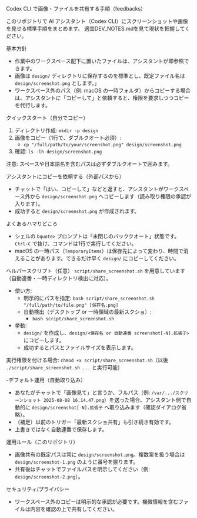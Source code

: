 Codex CLI で画像・ファイルを共有する手順（feedbacks）

このリポジトリで AI アシスタント（Codex CLI）にスクリーンショットや画像を見せる標準手順をまとめます。
適宜DEV_NOTES.mdを見て現状を把握してください。

基本方針
- 作業中のワークスペース配下に置いたファイルは、アシスタントが即参照できます。
- 画像は `design/` ディレクトリに保存するのを標準とし、既定ファイル名は `design/screenshot.png` とします。」
- ワークスペース外のパス（例: macOS の一時フォルダ）からコピーする場合は、アシスタントに「コピーして」と依頼すると、権限を要求しつつコピーを代行します。

クイックスタート（自分でコピー）
1. ディレクトリ作成: `mkdir -p design`
2. 画像をコピー（1行で、ダブルクオート必須）:
   - `cp "/full/path/to/your/screenshot.png" design/screenshot.png`
3. 確認: `ls -lh design/screenshot.png`

注意: スペースや日本語名を含むパスは必ずダブルクオートで囲みます。

アシスタントにコピーを依頼する（外部パスから）
- チャットで「はい、コピーして」などと返すと、アシスタントがワークスペース外から `design/screenshot.png` へコピーします（読み取り権限の承認が入ります）。
- 成功すると `design/screenshot.png` が作成されます。

よくあるハマりどころ
- シェルの `bquote>` プロンプトは「未閉じのバッククオート」状態です。`Ctrl-C` で抜け、コマンドは1行で実行してください。
- macOS の一時パス（`TemporaryItems`）は保存先によって変わり、時間で消えることがあります。できるだけ早く `design/` にコピーしてください。

ヘルパースクリプト（任意）
`script/share_screenshot.sh` を用意しています（自動連番・一時ディレクトリ検出に対応）。

- 使い方:
  - 明示的にパスを指定: `bash script/share_screenshot.sh "/full/path/to/file.png" [保存名.png]`
  - 自動検出（デスクトップ or 一時領域の最新スクショ）:
    - `bash script/share_screenshot.sh`
- 挙動:
  - `design/` を作成し、`design/<保存名 or 自動連番 screenshot[-N].拡張子>` にコピーします。
  - 成功するとパスとファイルサイズを表示します。

実行権限を付ける場合: `chmod +x script/share_screenshot.sh`（以後 `./script/share_screenshot.sh ...` と実行可能）

-デフォルト運用（自動取り込み）
- あなたがチャットで「画像見て」と言うか、フルパス（例: `/var/.../スクリーンショット 2025-08-08 16.14.47.png`）を送った場合、アシスタント側で自動的に `design/screenshot[-N].拡張子` へ取り込みます（確認ダイアログ省略）。
- （補足）以前のトリガー「最新スクショ共有」も引き続き有効です。
- 上書きではなく自動連番で保存します。

運用ルール（このリポジトリ）
- 画像共有の既定パスは常に `design/screenshot.png`。複数案を扱う場合は `design/screenshot-1.png` のように番号を振ります。
- 共有後はチャットでファイルパスを明示してください（例: `design/screenshot-2.png`）。

セキュリティ/プライバシー
- ワークスペース外のコピーは明示的な承認が必要です。機微情報を含むファイルは内容を確認の上で共有してください。

